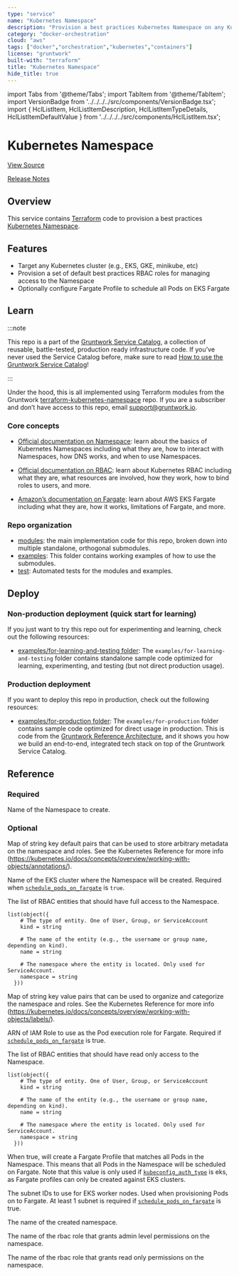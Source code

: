 ```yaml
---
type: "service"
name: "Kubernetes Namespace"
description: "Provision a best practices Kubernetes Namespace on any Kubernetes Cluster."
category: "docker-orchestration"
cloud: "aws"
tags: ["docker","orchestration","kubernetes","containers"]
license: "gruntwork"
built-with: "terraform"
title: "Kubernetes Namespace"
hide_title: true
---
```


import Tabs from '@theme/Tabs';
import TabItem from '@theme/TabItem';
import VersionBadge from '../../../../src/components/VersionBadge.tsx';
import { HclListItem, HclListItemDescription, HclListItemTypeDetails, HclListItemDefaultValue } from '../../../../src/components/HclListItem.tsx';

<VersionBadge version="0.85.2" lastModifiedVersion="0.83.0"/>

# Kubernetes Namespace


<a href="https://github.com/gruntwork-io/terraform-aws-service-catalog/tree/ebeneliason-patch-2/modules/services/k8s-namespace" className="link-button" title="View the source code for this module in GitHub.">View Source</a>

<a href="https://github.com/gruntwork-io/terraform-aws-service-catalog/releases?q=services%2Fk8s-namespace" className="link-button" title="Release notes for only the service catalog versions which impacted this service.">Release Notes</a>

## Overview

This service contains [Terraform](https://www.terraform.io) code to provision a best practices
[Kubernetes Namespace](https://kubernetes.io/docs/concepts/overview/working-with-objects/namespaces/).

## Features

*   Target any Kubernetes cluster (e.g., EKS, GKE, minikube, etc)
*   Provision a set of default best practices RBAC roles for managing access to the Namespace
*   Optionally configure Fargate Profile to schedule all Pods on EKS Fargate

## Learn

:::note

This repo is a part of the [Gruntwork Service Catalog](https://github.com/gruntwork-io/terraform-aws-service-catalog/),
a collection of reusable, battle-tested, production ready infrastructure code.
If you’ve never used the Service Catalog before, make sure to read
[How to use the Gruntwork Service Catalog](https://docs.gruntwork.io/reference/services/intro/overview)!

:::

Under the hood, this is all implemented using Terraform modules from the Gruntwork
[terraform-kubernetes-namespace](https://github.com/gruntwork-io/terraform-kubernetes-namespace) repo. If you are a
subscriber and don’t have access to this repo, email <support@gruntwork.io>.

### Core concepts

*   [Official documentation on Namespace](https://kubernetes.io/docs/concepts/overview/working-with-objects/namespaces/):
    learn about the basics of Kubernetes Namespaces including what they are, how to interact with Namespaces, how DNS
    works, and when to use Namespaces.

*   [Official documentation on RBAC](https://kubernetes.io/docs/reference/access-authn-authz/rbac/): learn about
    Kubernetes RBAC including what they are, what resources are involved, how they work, how to bind roles to users, and
    more.

*   [Amazon’s documentation on Fargate](https://docs.aws.amazon.com/eks/latest/userguide/fargate.html): learn about AWS
    EKS Fargate including what they are, how it works, limitations of Fargate, and more.

### Repo organization

*   [modules](https://github.com/gruntwork-io/terraform-aws-service-catalog/tree/ebeneliason-patch-2/modules): the main implementation code for this repo, broken down into multiple standalone, orthogonal submodules.
*   [examples](https://github.com/gruntwork-io/terraform-aws-service-catalog/tree/ebeneliason-patch-2/examples): This folder contains working examples of how to use the submodules.
*   [test](https://github.com/gruntwork-io/terraform-aws-service-catalog/tree/ebeneliason-patch-2/test): Automated tests for the modules and examples.

## Deploy

### Non-production deployment (quick start for learning)

If you just want to try this repo out for experimenting and learning, check out the following resources:

*   [examples/for-learning-and-testing folder](https://github.com/gruntwork-io/terraform-aws-service-catalog/tree/ebeneliason-patch-2/examples/for-learning-and-testing): The
    `examples/for-learning-and-testing` folder contains standalone sample code optimized for learning, experimenting, and
    testing (but not direct production usage).

### Production deployment

If you want to deploy this repo in production, check out the following resources:

*   [examples/for-production folder](https://github.com/gruntwork-io/terraform-aws-service-catalog/tree/ebeneliason-patch-2/examples/for-production): The `examples/for-production` folder contains sample code
    optimized for direct usage in production. This is code from the
    [Gruntwork Reference Architecture](https://gruntwork.io/reference-architecture), and it shows you how we build an
    end-to-end, integrated tech stack on top of the Gruntwork Service Catalog.

## Reference

<Tabs>
<TabItem value="inputs" label="Inputs" default>

### Required

<HclListItem name="name" requirement="required" type="string">
<HclListItemDescription>

Name of the Namespace to create.

</HclListItemDescription>
</HclListItem>

### Optional

<HclListItem name="annotations" requirement="optional" type="map(string)">
<HclListItemDescription>

Map of string key default pairs that can be used to store arbitrary metadata on the namespace and roles. See the Kubernetes Reference for more info (https://kubernetes.io/docs/concepts/overview/working-with-objects/annotations/).

</HclListItemDescription>
<HclListItemDefaultValue defaultValue="{}"/>
</HclListItem>

<HclListItem name="eks_cluster_name" requirement="optional" type="string">
<HclListItemDescription>

Name of the EKS cluster where the Namespace will be created. Required when <a href="#schedule_pods_on_fargate"><code>schedule_pods_on_fargate</code></a> is `true`.

</HclListItemDescription>
<HclListItemDefaultValue defaultValue="null"/>
</HclListItem>

<HclListItem name="full_access_rbac_entities" requirement="optional" type="list(object(…))">
<HclListItemDescription>

The list of RBAC entities that should have full access to the Namespace.

</HclListItemDescription>
<HclListItemTypeDetails>

```hcl
list(object({
    # The type of entity. One of User, Group, or ServiceAccount
    kind = string

    # The name of the entity (e.g., the username or group name, depending on kind).
    name = string

    # The namespace where the entity is located. Only used for ServiceAccount.
    namespace = string
  }))
```

</HclListItemTypeDetails>
<HclListItemDefaultValue defaultValue="[]"/>
</HclListItem>

<HclListItem name="labels" requirement="optional" type="map(string)">
<HclListItemDescription>

Map of string key value pairs that can be used to organize and categorize the namespace and roles. See the Kubernetes Reference for more info (https://kubernetes.io/docs/concepts/overview/working-with-objects/labels/).

</HclListItemDescription>
<HclListItemDefaultValue defaultValue="{}"/>
</HclListItem>

<HclListItem name="pod_execution_iam_role_arn" requirement="optional" type="string">
<HclListItemDescription>

ARN of IAM Role to use as the Pod execution role for Fargate. Required if <a href="#schedule_pods_on_fargate"><code>schedule_pods_on_fargate</code></a> is true.

</HclListItemDescription>
<HclListItemDefaultValue defaultValue="null"/>
</HclListItem>

<HclListItem name="read_only_access_rbac_entities" requirement="optional" type="list(object(…))">
<HclListItemDescription>

The list of RBAC entities that should have read only access to the Namespace.

</HclListItemDescription>
<HclListItemTypeDetails>

```hcl
list(object({
    # The type of entity. One of User, Group, or ServiceAccount
    kind = string

    # The name of the entity (e.g., the username or group name, depending on kind).
    name = string

    # The namespace where the entity is located. Only used for ServiceAccount.
    namespace = string
  }))
```

</HclListItemTypeDetails>
<HclListItemDefaultValue defaultValue="[]"/>
</HclListItem>

<HclListItem name="schedule_pods_on_fargate" requirement="optional" type="bool">
<HclListItemDescription>

When true, will create a Fargate Profile that matches all Pods in the Namespace. This means that all Pods in the Namespace will be scheduled on Fargate. Note that this value is only used if <a href="#kubeconfig_auth_type"><code>kubeconfig_auth_type</code></a> is eks, as Fargate profiles can only be created against EKS clusters.

</HclListItemDescription>
<HclListItemDefaultValue defaultValue="false"/>
</HclListItem>

<HclListItem name="worker_vpc_subnet_ids" requirement="optional" type="list(string)">
<HclListItemDescription>

The subnet IDs to use for EKS worker nodes. Used when provisioning Pods on to Fargate. At least 1 subnet is required if <a href="#schedule_pods_on_fargate"><code>schedule_pods_on_fargate</code></a> is true.

</HclListItemDescription>
<HclListItemDefaultValue defaultValue="[]"/>
</HclListItem>

</TabItem>
<TabItem value="outputs" label="Outputs">

<HclListItem name="namespace_name">
<HclListItemDescription>

The name of the created namespace.

</HclListItemDescription>
</HclListItem>

<HclListItem name="namespace_rbac_access_all_role">
<HclListItemDescription>

The name of the rbac role that grants admin level permissions on the namespace.

</HclListItemDescription>
</HclListItem>

<HclListItem name="namespace_rbac_access_read_only_role">
<HclListItemDescription>

The name of the rbac role that grants read only permissions on the namespace.

</HclListItemDescription>
</HclListItem>

</TabItem>
</Tabs>


<!-- ##DOCS-SOURCER-START
{"sourcePlugin":"service-catalog-api","hash":"36bc80da62c58f8a079ba800f821c7f8"}
##DOCS-SOURCER-END -->
